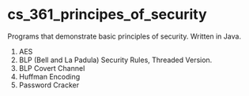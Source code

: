 # cs_361_principes_of_security
Programs that demonstrate basic principles of security. Written in Java. 

1. AES
2. BLP (Bell and La Padula) Security Rules, Threaded Version. 
3. BLP Covert Channel 
4. Huffman Encoding
5. Password Cracker